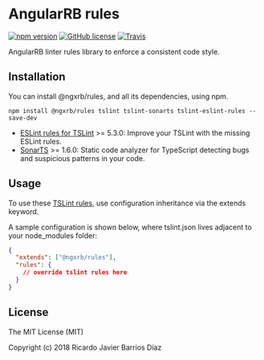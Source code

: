 # AngularRB rules

[![npm version](https://badge.fury.io/js/%40ngxrb%2Frules.svg)](https://www.npmjs.com/package/@ngxrb/rules)
[![GitHub license](https://img.shields.io/github/license/ngxrb/rules.svg)](https://github.com/ngxrb/rules/blob/master/LICENSE)
[![Travis](https://img.shields.io/travis/ngxrb/rules.svg)](https://travis-ci.org/ngxrb/rules)

AngularRB linter rules library to enforce a consistent code style.

## Installation

You can install @ngxrb/rules, and all its dependencies, using npm.

```shell
npm install @ngxrb/rules tslint tslint-sonarts tslint-eslint-rules --save-dev
```

* [ESLint rules for TSLint](https://github.com/buzinas/tslint-eslint-rules) >= 5.3.0: Improve your TSLint with the missing ESLint rules.
* [SonarTS](https://github.com/SonarSource/SonarTS) >= 1.6.0: Static code analyzer for TypeScript detecting bugs and suspicious patterns in your code.

## Usage

To use these [TSLint rules](RULES.md), use configuration inheritance via the extends keyword.

A sample configuration is shown below, where tslint.json lives adjacent to your node_modules folder:

```json
{
  "extends": ["@ngxrb/rules"],
  "rules": {
    // override tslint rules here
  }
}
```

## License

The MIT License (MIT)

Copyright (c) 2018 Ricardo Javier Barrios Díaz
